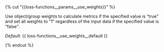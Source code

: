 {% cut "{{loss-functions__params__use_weights}}" %}

Use object/group weights to calculate metrics if the specified value is <q>true</q> and set all weights to <q>1</q> regardless of the input data if the specified value is <q>false</q>.

_Default:_ {{ loss-functions__use_weights__default }}

{% endcut %}
